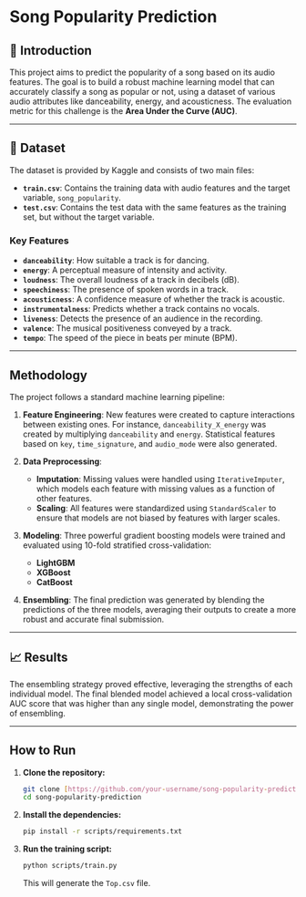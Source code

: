 # Song Popularity Prediction

## 🎵 Introduction

This project aims to predict the popularity of a song based on its audio features. The goal is to build a robust machine learning model that can accurately classify a song as popular or not, using a dataset of various audio attributes like danceability, energy, and acousticness. The evaluation metric for this challenge is the **Area Under the Curve (AUC)**.

---

## 📂 Dataset

The dataset is provided by Kaggle and consists of two main files:
* **`train.csv`**: Contains the training data with audio features and the target variable, `song_popularity`.
* **`test.csv`**: Contains the test data with the same features as the training set, but without the target variable.

### Key Features
* **`danceability`**: How suitable a track is for dancing.
* **`energy`**: A perceptual measure of intensity and activity.
* **`loudness`**: The overall loudness of a track in decibels (dB).
* **`speechiness`**: The presence of spoken words in a track.
* **`acousticness`**: A confidence measure of whether the track is acoustic.
* **`instrumentalness`**: Predicts whether a track contains no vocals.
* **`liveness`**: Detects the presence of an audience in the recording.
* **`valence`**: The musical positiveness conveyed by a track.
* **`tempo`**: The speed of the piece in beats per minute (BPM).

---

##  Methodology

The project follows a standard machine learning pipeline:

1.  **Feature Engineering**: New features were created to capture interactions between existing ones. For instance, `danceability_X_energy` was created by multiplying `danceability` and `energy`. Statistical features based on `key`, `time_signature`, and `audio_mode` were also generated.

2.  **Data Preprocessing**:
    * **Imputation**: Missing values were handled using `IterativeImputer`, which models each feature with missing values as a function of other features.
    * **Scaling**: All features were standardized using `StandardScaler` to ensure that models are not biased by features with larger scales.

3.  **Modeling**: Three powerful gradient boosting models were trained and evaluated using 10-fold stratified cross-validation:
    * **LightGBM**
    * **XGBoost**
    * **CatBoost**

4.  **Ensembling**: The final prediction was generated by blending the predictions of the three models, averaging their outputs to create a more robust and accurate final submission.

---

## 📈 Results

The ensembling strategy proved effective, leveraging the strengths of each individual model. The final blended model achieved a local cross-validation AUC score that was higher than any single model, demonstrating the power of ensembling.

---

##  How to Run

1.  **Clone the repository:**
    ```bash
    git clone [https://github.com/your-username/song-popularity-prediction.git](https://github.com/your-username/song-popularity-prediction.git)
    cd song-popularity-prediction
    ```

2.  **Install the dependencies:**
    ```bash
    pip install -r scripts/requirements.txt
    ```

3.  **Run the training script:**
    ```bash
    python scripts/train.py
    ```
    This will generate the `Top.csv` file.
